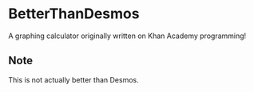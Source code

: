 # BetterThanDesmos
A graphing calculator originally written on Khan Academy programming! 

## Note
This is not actually better than Desmos.
